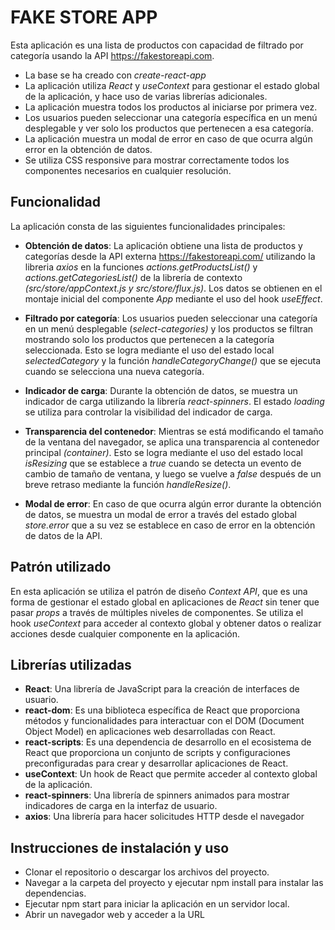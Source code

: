 # FAKE STORE APP

Esta aplicación es una lista de productos con capacidad de filtrado por categoría usando la API <https://fakestoreapi.com>.

- La base se ha creado con *create-react-app*
- La aplicación utiliza *React* y *useContext* para gestionar el estado global de la aplicación, y hace uso de varias librerías adicionales.
- La aplicación muestra todos los productos al iniciarse por primera vez.
- Los usuarios pueden seleccionar una categoría específica en un menú desplegable y ver solo los productos que pertenecen a esa categoría.
- La aplicación muestra un modal de error en caso de que ocurra algún error en la obtención de datos.
- Se utiliza CSS responsive para mostrar correctamente todos los componentes necesarios en cualquier resolución.

## Funcionalidad

La aplicación consta de las siguientes funcionalidades principales:

- **Obtención de datos**: La aplicación obtiene una lista de productos y categorías desde la API externa <https://fakestoreapi.com/> utilizando la libreria *axios* en la funciones *actions.getProductsList()* y *actions.getCategoriesList()* de la librería de contexto *(src/store/appContext.js y src/store/flux.js)*. Los datos se obtienen en el montaje inicial del componente *App* mediante el uso del hook *useEffect*.

- **Filtrado por categoría**: Los usuarios pueden seleccionar una categoría en un menú desplegable (*select-categories)* y los productos se filtran mostrando solo los productos que pertenecen a la categoría seleccionada. Esto se logra mediante el uso del estado local *selectedCategory* y la función *handleCategoryChange()* que se ejecuta cuando se selecciona una nueva categoría.

- **Indicador de carga**: Durante la obtención de datos, se muestra un indicador de carga utilizando la librería *react-spinners*. El estado *loading* se utiliza para controlar la visibilidad del indicador de carga.

- **Transparencia del contenedor**: Mientras se está modificando el tamaño de la ventana del navegador, se aplica una transparencia al contenedor principal *(container)*. Esto se logra mediante el uso del estado local *isResizing* que se establece a *true* cuando se detecta un evento de cambio de tamaño de ventana, y luego se vuelve a *false* después de un breve retraso mediante la función *handleResize()*.

- **Modal de error**: En caso de que ocurra algún error durante la obtención de datos, se muestra un modal de error a través del estado global *store.error* que a su vez se establece en caso de error en la obtención de datos de la API.

## Patrón utilizado

En esta aplicación se utiliza el patrón de diseño *Context API*, que es una forma de gestionar el estado global en aplicaciones de *React* sin tener que pasar *props* a través de múltiples niveles de componentes. Se utiliza el hook *useContext* para acceder al contexto global y obtener datos o realizar acciones desde cualquier componente en la aplicación.

## Librerías utilizadas

- **React**: Una librería de JavaScript para la creación de interfaces de usuario.
- **react-dom**: Es una biblioteca específica de React que proporciona métodos y funcionalidades para interactuar con el DOM (Document Object Model) en aplicaciones web desarrolladas con React.
- **react-scripts**:  Es una dependencia de desarrollo en el ecosistema de React que proporciona un conjunto de scripts y configuraciones preconfiguradas para crear y desarrollar aplicaciones de React.
- **useContext**: Un hook de React que permite acceder al contexto global de la aplicación.
- **react-spinners**: Una librería de spinners animados para mostrar indicadores de carga en la interfaz de usuario.
- **axios**: Una librería para hacer solicitudes HTTP desde el navegador

## Instrucciones de instalación y uso

- Clonar el repositorio o descargar los archivos del proyecto.
- Navegar a la carpeta del proyecto y ejecutar npm install para instalar las dependencias.
- Ejecutar npm start para iniciar la aplicación en un servidor local.
- Abrir un navegador web y acceder a la URL
